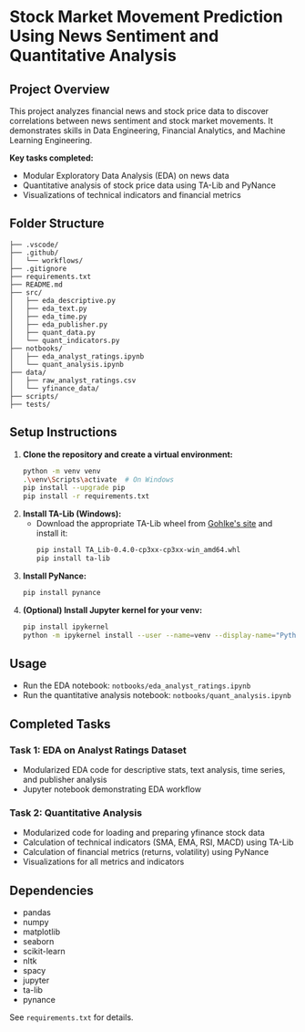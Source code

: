 # Stock Market Movement Prediction Using News Sentiment and Quantitative Analysis

## Project Overview

This project analyzes financial news and stock price data to discover correlations between news sentiment and stock market movements. It demonstrates skills in Data Engineering, Financial Analytics, and Machine Learning Engineering.

**Key tasks completed:**

- Modular Exploratory Data Analysis (EDA) on news data
- Quantitative analysis of stock price data using TA-Lib and PyNance
- Visualizations of technical indicators and financial metrics

## Folder Structure

```
├── .vscode/
├── .github/
│   └── workflows/
├── .gitignore
├── requirements.txt
├── README.md
├── src/
│   ├── eda_descriptive.py
│   ├── eda_text.py
│   ├── eda_time.py
│   ├── eda_publisher.py
│   ├── quant_data.py
│   └── quant_indicators.py
├── notbooks/
│   ├── eda_analyst_ratings.ipynb
│   └── quant_analysis.ipynb
├── data/
│   ├── raw_analyst_ratings.csv
│   └── yfinance_data/
├── scripts/
├── tests/
```

## Setup Instructions

1. **Clone the repository and create a virtual environment:**
   ```sh
   python -m venv venv
   .\venv\Scripts\activate  # On Windows
   pip install --upgrade pip
   pip install -r requirements.txt
   ```
2. **Install TA-Lib (Windows):**
   - Download the appropriate TA-Lib wheel from [Gohlke's site](https://www.lfd.uci.edu/~gohlke/pythonlibs/#ta-lib) and install it:
     ```sh
     pip install TA_Lib‑0.4.0‑cp3xx‑cp3xx‑win_amd64.whl
     pip install ta-lib
     ```
3. **Install PyNance:**
   ```sh
   pip install pynance
   ```
4. **(Optional) Install Jupyter kernel for your venv:**
   ```sh
   pip install ipykernel
   python -m ipykernel install --user --name=venv --display-name="Python (venv)"
   ```

## Usage

- Run the EDA notebook: `notbooks/eda_analyst_ratings.ipynb`
- Run the quantitative analysis notebook: `notbooks/quant_analysis.ipynb`

## Completed Tasks

### Task 1: EDA on Analyst Ratings Dataset

- Modularized EDA code for descriptive stats, text analysis, time series, and publisher analysis
- Jupyter notebook demonstrating EDA workflow

### Task 2: Quantitative Analysis

- Modularized code for loading and preparing yfinance stock data
- Calculation of technical indicators (SMA, EMA, RSI, MACD) using TA-Lib
- Calculation of financial metrics (returns, volatility) using PyNance
- Visualizations for all metrics and indicators

## Dependencies

- pandas
- numpy
- matplotlib
- seaborn
- scikit-learn
- nltk
- spacy
- jupyter
- ta-lib
- pynance

See `requirements.txt` for details.
